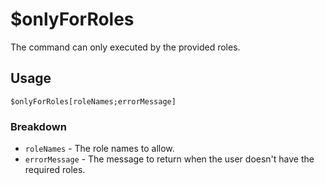 # $onlyForRoles
The command can only executed by the provided roles.

## Usage
```
$onlyForRoles[roleNames;errorMessage]
```

### Breakdown
- `roleNames` - The role names to allow.
- `errorMessage` - The message to return when the user doesn't have the required roles.

